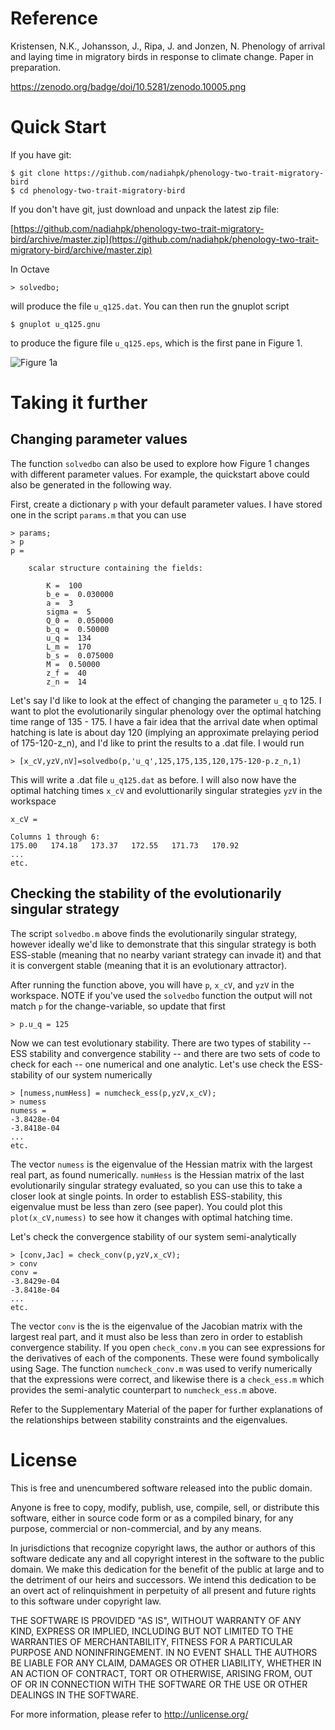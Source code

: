 # Reference

Kristensen, N.K., Johansson, J., Ripa, J. and Jonzen, N. Phenology of arrival and laying time in migratory birds in response to climate change. Paper in preparation.

https://zenodo.org/badge/doi/10.5281/zenodo.10005.png

# Quick Start

If you have git:

    $ git clone https://github.com/nadiahpk/phenology-two-trait-migratory-bird
    $ cd phenology-two-trait-migratory-bird

If you don't have git, just download and unpack the latest zip
file:

[https://github.com/nadiahpk/phenology-two-trait-migratory-bird/archive/master.zip](https://github.com/nadiahpk/phenology-two-trait-migratory-bird/archive/master.zip)

In Octave

    > solvedbo;

will produce the file ```u_q125.dat```. You can then run the gnuplot script

    $ gnuplot u_q125.gnu

to produce the figure file ```u_q125.eps```, which is the first pane in Figure 1.

![Figure 1a](https://raw2.github.com/nadiahpk/phenology-two-trait-migratory-bird/1d687030b0f4703d820244f8209a07b0d38f4c69/u_q125.png)

# Taking it further

## Changing parameter values

The function ```solvedbo``` can also be used to explore how Figure 1 changes with different parameter values. For example, the quickstart above could also be generated in the following way.

First, create a dictionary ```p``` with your default parameter values. I have stored one in the script ```params.m``` that you can use

    > params;
    > p
    p =

        scalar structure containing the fields:

            K =  100
            b_e =  0.030000
            a =  3
            sigma =  5
            Q_0 =  0.050000
            b_q =  0.50000
            u_q =  134
            L_m =  170
            b_s =  0.075000
            M =  0.50000
            z_f =  40
            z_n =  14

Let's say I'd like to look at the effect of changing the parameter ```u_q``` to 125. I want to plot the evolutionarily singular phenology over the optimal hatching time range of 135 - 175. I have a fair idea that the arrival date when optimal hatching is late is about day 120 (implying an approximate prelaying period of 175-120-z_n), and I'd like to print the results to a .dat file. I would run

    > [x_cV,yzV,nV]=solvedbo(p,'u_q',125,175,135,120,175-120-p.z_n,1)

This will write a .dat file ```u_q125.dat``` as before. I will also now have the optimal hatching times ```x_cV``` and evoluttionarily singular strategies ```yzV``` in the workspace

    x_cV =

    Columns 1 through 6:
    175.00   174.18   173.37   172.55   171.73   170.92
    ...
    etc.

## Checking the stability of the evolutionarily singular strategy

The script ```solvedbo.m``` above finds the evolutionarily singular strategy, however ideally we'd like to demonstrate that this singular strategy is both ESS-stable (meaning that no nearby variant strategy can invade it) and that it is convergent stable (meaning that it is an evolutionary attractor).

After running the function above, you will have ```p```, ```x_cV```, and ```yzV``` in the workspace. NOTE if you've used the ```solvedbo``` function the output will not match ```p``` for the change-variable, so update that first

    > p.u_q = 125

Now we can test evolutionary stability. There are two types of stability -- ESS stability and convergence stability -- and there are two sets of code to check for each -- one numerical and one analytic. Let's use check the ESS-stability of our system numerically

    > [numess,numHess] = numcheck_ess(p,yzV,x_cV);
    > numess
    numess =
    -3.8428e-04
    -3.8418e-04
    ...
    etc.

The vector ```numess``` is the eigenvalue of the Hessian matrix with the largest real part, as found numerically. ```numHess``` is the Hessian matrix of the last evolutionarily singular strategy evaluated, so you can use this to take a closer look at single points. In order to establish ESS-stability, this eigenvalue must be less than zero (see paper). You could plot this ```plot(x_cV,numess)``` to see how it changes with optimal hatching time.

Let's check the convergence stability of our system semi-analytically

    > [conv,Jac] = check_conv(p,yzV,x_cV);
    > conv
    conv =
    -3.8429e-04
    -3.8418e-04
    ...
    etc.

The vector ```conv``` is the is the eigenvalue of the Jacobian matrix with the largest real part, and it must also be less than zero in order to establish convergence stability. If you open ```check_conv.m``` you can see expressions for the derivatives of each of the components. These were found symbolically using Sage. The function ```numcheck_conv.m``` was used to verify numerically that the expressions were correct, and likewise there is a ```check_ess.m``` which provides the semi-analytic counterpart to ```numcheck_ess.m``` above.

Refer to the Supplementary Material of the paper for further explanations of the relationships between stability constraints and the eigenvalues.

# License

This is free and unencumbered software released into the public domain.

Anyone is free to copy, modify, publish, use, compile, sell, or distribute this software, either in source code form or as a compiled binary, for any purpose, commercial or non-commercial, and by any means.

In jurisdictions that recognize copyright laws, the author or authors of this software dedicate any and all copyright interest in the software to the public domain. We make this dedication for the benefit of the public at large and to the detriment of our heirs and successors. We intend this dedication to be an overt act of relinquishment in perpetuity of all present and future rights to this software under copyright law.

THE SOFTWARE IS PROVIDED "AS IS", WITHOUT WARRANTY OF ANY KIND, EXPRESS OR IMPLIED, INCLUDING BUT NOT LIMITED TO THE WARRANTIES OF MERCHANTABILITY, FITNESS FOR A PARTICULAR PURPOSE AND NONINFRINGEMENT.  IN NO EVENT SHALL THE AUTHORS BE LIABLE FOR ANY CLAIM, DAMAGES OR OTHER LIABILITY, WHETHER IN AN ACTION OF CONTRACT, TORT OR OTHERWISE, ARISING FROM, OUT OF OR IN CONNECTION WITH THE SOFTWARE OR THE USE OR OTHER DEALINGS IN THE SOFTWARE.

For more information, please refer to
<http://unlicense.org/>
